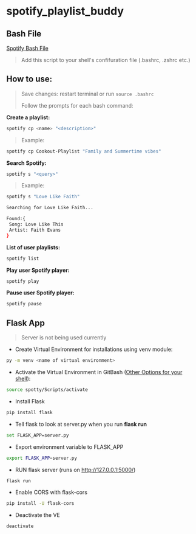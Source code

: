 # spotify_playlist_buddy

## Bash File
[Spotify Bash File](https://github.com/StefonSimmons/spotify_bash_file)

> Add this script to your shell's confifuration file (.bashrc, .zshrc etc.)

## How to use:
> Save changes: restart terminal or run <code>source .bashrc</code>
> 
> Follow the prompts for each bash command:

**Create a playlist:**
```bash
spotify cp <name> "<description>"
```
> Example:
```bash
spotify cp Cookout-Playlist "Family and Summertime vibes"
```

**Search Spotify:**
```bash
spotify s "<query>"
```
> Example:
```bash
spotify s "Love Like Faith"

Searching for Love Like Faith...

Found:{
 Song: Love Like This
 Artist: Faith Evans
}

```

**List of user playlists:**
```bash
spotify list
```

**Play user Spotify player:**
```bash
spotify play
```

**Pause user Spotify player:**
```bash
spotify pause
```


## Flask App
> Server is not being used currently

- Create Virtual Environment for installations using venv module: 
```bash
py -m venv <name of virtual environment>
```

- Activate the Virtual Environment in GitBash ([Other Options for your shell](https://docs.python.org/3/library/venv.html#module-venv)):
```bash
source spotty/Scripts/activate
```

- Install Flask
```bash
pip install flask
```

- Tell flask to look at server.py when you run **flask run**
```bash
set FLASK_APP=server.py
```
- Export environment variable to FLASK_APP
```bash
export FLASK_APP=server.py
```
- RUN flask server (runs on http://127.0.0.1:5000/)
```bash
flask run
```
- Enable CORS with flask-cors
```bash
pip install -U flask-cors
```

- Deactivate the VE
```bash
deactivate
```



